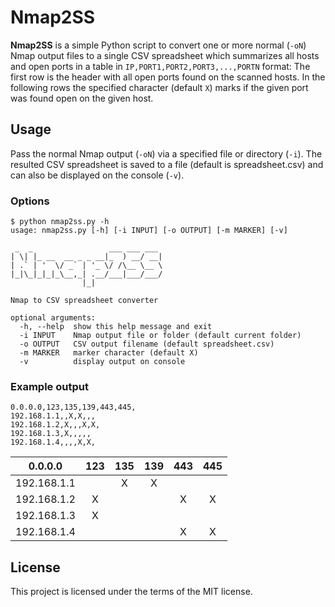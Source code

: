 Nmap2SS
=======

**Nmap2SS** is a simple Python script to convert one or more normal (`-oN`) Nmap output files to a single CSV spreadsheet which summarizes all hosts and open ports in a table in `IP,PORT1,PORT2,PORT3,...,PORTN` format: The first row is the header with all open ports found on the scanned hosts. In the following rows the specified character (default `X`) marks if the given port was found open on the given host.

## Usage

Pass the normal Nmap output (`-oN`) via a specified file or directory (`-i`). The resulted CSV spreadsheet is saved to a file (default is spreadsheet.csv) and can also be displayed on the console (`-v`).

### Options
```
$ python nmap2ss.py -h
usage: nmap2ss.py [-h] [-i INPUT] [-o OUTPUT] [-m MARKER] [-v]

 _  _                 ___ ___ ___
| \| |_ __  __ _ _ __|_  ) __/ __|
| .` | '  \/ _` | '_ \/ /\__ \__ \
|_|\_|_|_|_\__,_| .__/___|___/___/
                |_|

Nmap to CSV spreadsheet converter

optional arguments:
  -h, --help  show this help message and exit
  -i INPUT    Nmap output file or folder (default current folder)
  -o OUTPUT   CSV output filename (default spreadsheet.csv)
  -m MARKER   marker character (default X)
  -v          display output on console
```

### Example output
```
0.0.0.0,123,135,139,443,445,
192.168.1.1,,X,X,,,
192.168.1.2,X,,,X,X,
192.168.1.3,X,,,,,
192.168.1.4,,,,X,X,
```
| 0.0.0.0     | 123 | 135 | 139 | 443 | 445 |
| ------------|:---:|:---:|:---:|:---:|:---:|
| 192.168.1.1 |     |  X  |  X  |     |     |
| 192.168.1.2 |  X  |     |     |  X  |  X  |
| 192.168.1.3 |  X  |     |     |     |     |
| 192.168.1.4 |     |     |     |  X  |  X  |

## License
This project is licensed under the terms of the MIT license.

